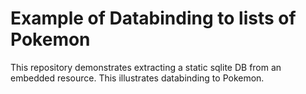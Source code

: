 # Example of Databinding to lists of Pokemon

This repository demonstrates extracting a static sqlite DB from an embedded resource.
This illustrates databinding to Pokemon.

